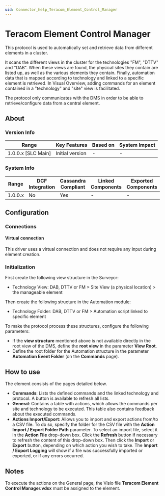 ```yaml
---
uid: Connector_help_Teracom_Element_Control_Manager
---
```


# Teracom Element Control Manager

This protocol is used to automatically set and retrieve data from different elements in a cluster.

It scans the different views in the cluster for the technologies "FM", "DTTV" and "DAB". When these views are found, the physical sites they contain are listed up, as well as the various elements they contain.
Finally, automation data that is mapped according to technology and linked to a specific element is retrieved. In Visual Overview, adding commands for an element contained in a "technology" and "site" view is facilitated.

The protocol only communicates with the DMS in order to be able to retrieve/configure data from a central element.

## About

### Version Info

| **Range**            | **Key Features** | **Based on** | **System Impact** |
|----------------------|------------------|--------------|-------------------|
| 1.0.0.x \[SLC Main\] | Initial version  | \-           | \-                |

### System Info

| **Range** | **DCF Integration** | **Cassandra Compliant** | **Linked Components** | **Exported Components** |
|-----------|---------------------|-------------------------|-----------------------|-------------------------|
| 1.0.0.x   | No                  | Yes                     | \-                    | \-                      |

## Configuration

### Connections

#### Virtual connection

This driver uses a virtual connection and does not require any input during element creation.

### Initialization

First create the following view structure in the Surveyor:

- Technology View: DAB, DTTV or FM \> Site View (a physical location) \> the manageable element

Then create the following structure in the Automation module:

- Technology Folder: DAB, DTTV or FM \> Automation script linked to specific element

To make the protocol process these structures, configure the following parameters:

- If the **view structure** mentioned above is not available directly in the root view of the DMS, define the **root view** in the parameter **View Root**.
- Define the root folder for the Automation structure in the parameter **Automation Event Folder** (on the **Commands** page).

## How to use

The element consists of the pages detailed below.

- **Commands**: Lists the defined commands and the linked technology and protocol. A button is available to refresh all lists.
- **General**: Contains a table with actions, which allows the commands per site and technology to be executed. This table also contains feedback about the executed commands.
- **Actions Import/Export**: Allows you to import and export actions from/to a CSV file. To do so, specify the folder for the CSV file with the **Action Import / Export Folder Path** parameter. To select an import file, select it in the **Action File** drop-down box. Click the **Refresh** button if necessary to refresh the content of this drop-down box. Then click the **Import** or **Export** button, depending on which action you wish to take. The **Import / Export Logging** will show if a file was successfully imported or exported, or if any errors occurred.

## Notes

To execute the actions on the General page, the Visio file **Teracom Element Control Manager.vdsx** must be assigned to the element.
